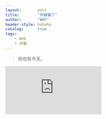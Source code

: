 ```yaml
---
layout:       post
title:        "你被骗了"
author:       "WHY"
header-style: hahaha
catalog:      true
tags:
    - Web
    - 诈骗
---
```


> 你也有今天。

<iframe src="https://player.bilibili.com/player.html?isOutside=true&aid=80433022&bvid=BV1GJ411x7h7&cid=137649199&p=1"
        allow="fullscreen"
        loading="lazy"
        style="border: none;"></iframe>
